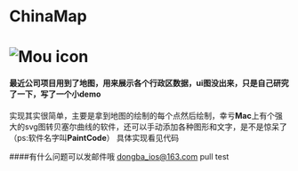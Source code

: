 # ChinaMap

![Mou icon](https://github.com/IOSDongba/ChinaMap/blob/master/test.gif)
==========


#### 最近公司项目用到了地图，用来展示各个行政区数据，ui图没出来，只是自己研究了一下，写了一个小demo


实现其实很简单，主要是拿到地图的绘制的每个点然后绘制，幸亏**Mac**上有个强大的svg图转贝塞尔曲线的软件，还可以手动添加各种图形和文字，是不是惊呆了（ps:软件名字叫**PaintCode**）
具体实现看见代码



####有什么问题可以发邮件哦 <dongba_ios@163.com> 
pull test
